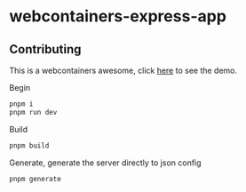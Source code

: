     
# webcontainers-express-app

## Contributing

This is a webcontainers awesome,
click [here](https://fzxiang.github.io/webcontainers-express-app/) to see the demo.


Begin

```bash
pnpm i
pnpm run dev
```

Build

```bash
pnpm build
```

Generate, generate the server directly to json config
```bash
pnpm generate
```
